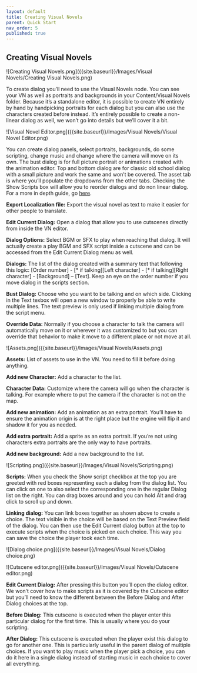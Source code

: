 ```yaml
---
layout: default
title: Creating Visual Novels
parent: Quick Start
nav_order: 5
published: true
---
```


## Creating Visual Novels

![Creating Visual Novels.png]({{site.baseurl}}/Images/Visual Novels/Creating Visual Novels.png)

To create dialog you’ll need to use the Visual Novels node. You can see your VN as well as portraits and backgrounds in your Content/Visual Novels folder. Because it’s a standalone editor, it is possible to create VN entirely by hand by handpicking portraits for each dialog but you can also use the characters created before instead.
It’s entirely possible to create a non-linear dialog as well, we won’t go into details but we’ll cover it a bit.

![Visual Novel Editor.png]({{site.baseurl}}/Images/Visual Novels/Visual Novel Editor.png)

You can create dialog panels, select portraits, backgrounds, do some scripting, change music and change where the camera will move on its own.
The bust dialog is for full picture portrait or animations created with the animation editor. Top and bottom dialog are for classic old school dialog with a small picture and work the same and won’t be covered.
The asset tab is where you’ll populate the dropdowns from the other tabs.
Checking the Show Scripts box will allow you to reorder dialogs and do non linear dialog.
For a more in depth guide, go [here](https://wargamer3.github.io/Project-Eternity/DisplayPage.html?PagePath=Core/GUIs/Visual%20novel.html).

**Export Localization file:** Export the visual novel as text to make it easier for other people to translate.

**Edit Current Dialog:** Open a dialog that allow you to use cutscenes directly from inside the VN editor.

**Dialog Options:** Select BGM or SFX to play when reaching that dialog. It will actually create a play BGM and SFX script inside a cutscene and can be accessed from the Edit Current Dialog menu as well.

**Dialogs:** The list of the dialog created with a summary text that following this logic: [Order number] - [* if talking][Left character] - [* if talking][Right character] - [Background] – [Text]. Keep an eye on the order number if you move dialog in the scripts section.

**Bust Dialog:** Choose who you want to be talking and on which side. Clicking in the Text texbox will open a new window to properly be able to write multiple lines. The text preview is only used if linking multiple dialog from the script menu.

**Override Data:** Normally if you choose a character to talk the camera will automatically move on it or wherever it was customized to but you can override that behavior to make it move to a different place or not move at all.

![Assets.png]({{site.baseurl}}/Images/Visual Novels/Assets.png)

**Assets:** List of assets to use in the VN. You need to fill it before doing anything.

**Add new Character:** Add a character to the list.

**Character Data:** Customize where the camera will go when the character is talking. For example where to put the camera if the character is not on the map.

**Add new animation:** Add an animation as an extra portrait. You’ll have to ensure the animation origin is at the right place but the engine will flip it and shadow it for you as needed.

**Add extra portrait:** Add a sprite as an extra portrait. If you’re not using characters extra portraits are the only way to have portraits.

**Add new background:** Add a new background to the list.

![Scripting.png]({{site.baseurl}}/Images/Visual Novels/Scripting.png)

**Scripts:** When you check the Show script checkbox at the top you are greeted with red boxes representing each a dialog from the dialog list. You can click on one to also select the corresponding one in the regular Dialog list on the right. You can drag boxes around and you can hold Alt and drag click to scroll up and down.

**Linking dialog:** You can link boxes together as shown above to create a choice. The text visible in the choice will be based on the Text Preview field of the dialog. You can then use the Edit Current dialog button at the top to execute scripts when the choice is picked on each choice. This way you can save the choice the player took each time.

![Dialog choice.png]({{site.baseurl}}/Images/Visual Novels/Dialog choice.png)

![Cutscene editor.png]({{site.baseurl}}/Images/Visual Novels/Cutscene editor.png)

**Edit Current Dialog:** After pressing this button you’ll open the dialog editor. We won’t cover how to make scripts as it is covered by the Cutscene editor but you’ll need to know the different between the Before Dialog and After Dialog choices at the top.

**Before Dialog:** This cutscene is executed when the player enter this particular dialog for the first time. This is usually where you do your scripting.

**After Dialog:** This cutscene is executed when the player exist this dialog to go for another one. This is particularly useful in the parent dialog of multiple choices. If you want to play music when the player pick a choice, you can do it here in a single dialog instead of starting music in each choice to cover all everything.
